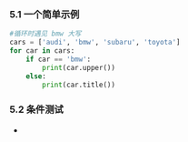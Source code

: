 ### 5.1 一个简单示例

```python
#循环时遇见 bmw 大写
cars = ['audi', 'bmw', 'subaru', 'toyota']
for car in cars:
    if car == 'bmw':
        print(car.upper())
    else:
        print(car.title())
```

### 5.2 条件测试

-
